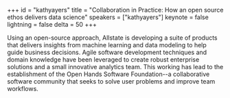 ﻿+++
id = "kathyayers"
title = "Collaboration in Practice: How an open source ethos delivers data science"
speakers = ["kathyayers"]
keynote = false
lightning = false
delta = 50
+++

Using an open-source approach, Allstate is developing a suite of products that delivers insights from machine learning and data modeling to help guide business decisions.  Agile software development techniques and domain knowledge have been leveraged to create robust enterprise solutions and a small innovative analytics team.  This working has lead to the establishment of the Open Hands Software Foundation--a collaborative software community that seeks to solve user problems and improve team workflows.
